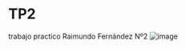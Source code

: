 # TP2
trabajo practico Raimundo Fernández Nº2
![image](https://user-images.githubusercontent.com/107966743/187086348-2da54a72-e7b0-4e15-84fd-d2b5a816f7dc.png)
